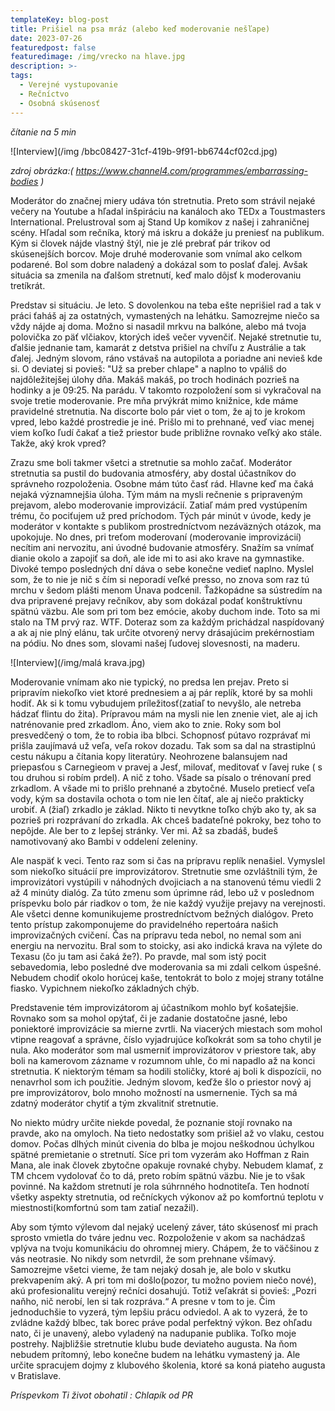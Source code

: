 ```yaml
---
templateKey: blog-post
title: Prišiel na psa mráz (alebo keď moderovanie nešľape)
date: 2023-07-26
featuredpost: false
featuredimage: /img/vrecko na hlave.jpg
description: >-
tags:
  - Verejné vystupovanie
  - Rečníctvo
  - Osobná skúsenosť
---
```


*čítanie na 5 min*

![Interview](/img
/bbc08427-31cf-419b-9f91-bb6744cf02cd.jpg)

*zdroj obrázka:( https://www.channel4.com/programmes/embarrassing-bodies )*

  Moderátor do značnej miery udáva tón stretnutia. Preto som strávil nejaké večery na Youtube a hľadal inšpiráciu 
na kanáloch ako TEDx a Toustmasters International. Prelustroval som aj Stand Up komikov z našej i zahraničnej scény. 
Hľadal som rečníka, ktorý má iskru a dokáže ju preniesť na publikum. Kým si človek nájde vlastný štýl, nie je zlé 
prebrať pár trikov od skúsenejších borcov. Moje druhé moderovanie som vnímal ako celkom podarené. Bol som dobre 
naladený a dokázal som to poslať ďalej. Avšak situácia sa zmenila na ďalšom stretnutí, keď malo dôjsť k moderovaniu 
tretíkrát.

   Predstav si situáciu. Je leto. S dovolenkou na teba ešte neprišiel rad a tak v práci ťaháš aj za ostatných, 
vymastených na lehátku. Samozrejme niečo sa vždy nájde aj doma. Možno si nasadil mrkvu na balkóne, alebo má tvoja 
polovička zo päť vlčiakov, ktorých ideš večer vyvenčiť. Nejaké stretnutie tu, ďalšie jednanie tam, kamarát z detstva 
prišiel na chvíľu z Austrálie a tak ďalej. Jedným slovom, ráno vstávaš na autopilota a poriadne ani nevieš kde si. 
O deviatej si povieš: "Už sa preber chlape" a naplno to vpáliš do najdôležitejšej úlohy dňa. Makáš makáš, po troch 
hodinách pozrieš na hodinky a je 09:25. Na parádu. V takomto rozpoložení som si vykračoval na svoje tretie moderovanie. 
Pre mňa prvýkrát mimo knižnice, kde máme pravidelné stretnutia. Na discorte bolo pár viet o tom, že aj to je krokom vpred, 
lebo každé prostredie je iné. Prišlo mi to prehnané, veď viac menej viem koľko ľudí čakať a tiež priestor bude približne
rovnako veľký ako stále. Takže, aký krok vpred?

   Zrazu sme boli takmer všetci a stretnutie sa mohlo začať. Moderátor stretnutia sa pustil do budovania atmosféry, aby 
dostal účastníkov do správneho rozpoloženia. Osobne mám túto časť rád. Hlavne keď ma čaká nejaká významnejšia úloha. Tým 
mám na mysli rečnenie s pripraveným prejavom, alebo moderovanie improvizácií. Zatiaľ mám pred vystúpením trému, čo pociťujem 
už pred príchodom. Tých pár minút v úvode, kedy je moderátor v kontakte s publikom prostredníctvom nezáväzných otázok, ma 
upokojuje. No dnes, pri treťom moderovaní (moderovanie improvizácií) necítim ani nervozitu, ani úvodné budovanie atmosféry. 
Snažím sa vnímať dianie okolo a zapojiť sa doň, ale ide mi to asi ako krave na gymnastike. Divoké tempo posledných dní dáva o 
sebe konečne vedieť naplno. Myslel som, že to nie je nič s čím si neporadí veľké presso, no znova som raz tú mrchu v šedom 
plášti menom Únava podcenil. Ťažkopádne sa sústredím na dva pripravené prejavy rečníkov, aby som dokázal podať konštruktívnu 
spätnú väzbu. Ale som pri tom bez emócie, akoby duchom inde. Toto sa mi stalo na TM prvý raz. WTF.  Doteraz som za každým 
prichádzal naspídovaný a ak aj nie plný elánu, tak určite otvorený nervy drásajúcim prekérnostiam na pódiu. No dnes som, 
slovami našej ľudovej slovesnosti, na maderu.

![Interview](/img/malá krava.jpg)

   Moderovanie vnímam ako nie typický, no predsa len prejav. Preto si pripravím niekoľko viet ktoré prednesiem a aj pár replík, 
ktoré by sa mohli hodiť. Ak si k tomu vybudujem príležitosť(zatiaľ to nevyšlo, ale netreba hádzať flintu do žita). Prípravou 
mám na mysli nie len znenie viet, ale aj ich natrénovanie pred zrkadlom. Áno, viem ako to znie. Roky som bol presvedčený o tom, 
že to robia iba blbci. Schopnosť pútavo rozprávať mi prišla zaujímavá už veľa, veľa rokov dozadu. Tak som sa dal na strastiplnú 
cestu nákupu a čítania kopy literatúry. Neohrozene balansujem nad priepasťou s Carnegieom v pravej a Jesť, milovať, meditovať v 
ľavej ruke ( s tou druhou si robím prdel). A nič z toho. Všade sa písalo o trénovaní pred zrkadlom. A všade mi to prišlo prehnané 
a zbytočné. Muselo pretiecť veľa vody, kým sa dostavila ochota o tom nie len čítať, ale aj niečo prakticky urobiť. A (žiaľ) zrkadlo 
je základ. Nikto ti nevytkne toľko chýb ako ty, ak sa pozrieš pri rozprávaní do zrkadla. Ak chceš badateľné pokroky, bez toho to 
nepôjde. Ale ber to z lepšej stránky. Ver mi.  Až sa zbadáš, budeš namotivovaný ako Bambi v oddelení zeleniny.

   Ale naspäť k veci. Tento raz som si čas na prípravu replík nenašiel. Vymyslel som niekoľko situácií pre improvizátorov. Stretnutie 
sme ozvláštnili tým, že improvizátori vystúpili v náhodných dvojiciach a na stanovenú tému viedli 2 až 4 minúty dialóg. Za túto zmenu 
som úprimne rád, lebo už v poslednom príspevku bolo pár riadkov o tom, že nie každý využije prejavy na verejnosti. Ale všetci denne 
komunikujeme prostredníctvom bežných dialógov. Preto tento prístup zakomponujeme do pravidelného repertoára našich improvizačných 
cvičení. Čas na prípravu teda nebol, no nemal som ani energiu na nervozitu. Bral som to stoicky, asi ako indická krava na výlete do 
Texasu (čo ju tam asi čaká že?). Po pravde, mal som istý pocit sebavedomia, lebo posledné dve moderovania sa mi zdali celkom úspešné. 
Nebudem chodiť okolo horúcej kaše, tentokrát to bolo z mojej strany totálne fiasko. Vypichnem niekoľko základných chýb.

   Predstavenie tém improvizátorom aj účastníkom mohlo byť košatejšie. Rovnako som sa mohol opýtať, či je zadanie dostatočne jasné, 
lebo poniektoré improvizácie sa mierne zvrtli. Na viacerých miestach som mohol vtipne reagovať a správne, číslo vyjadrujúce koľkokrát 
som sa toho chytil je nula. Ako moderátor som mal usmerniť improvizátorov v priestore tak, aby boli na kamerovom zázname v rozumnom uhle, 
čo mi napadlo až na konci stretnutia. K niektorým témam sa hodili stoličky, ktoré aj boli k dispozícii, no nenavrhol som ich použitie. 
Jedným slovom, keďže šlo o priestor nový aj pre improvizátorov, bolo mnoho možností na usmernenie. Tých sa má zdatný moderátor chytiť a 
tým zkvalitniť stretnutie.

   No niekto múdry určite niekde povedal, že poznanie stojí rovnako na pravde, ako na omyloch. Na tieto nedostatky som prišiel až vo vlaku,
cestou domov. Počas dlhých minút civenia do blba je mojou neškodnou úchylkou spätné premietanie o stretnutí. Síce pri tom vyzerám ako 
Hoffman z Rain Mana, ale inak človek zbytočne opakuje rovnaké chyby. Nebudem klamať, z TM chcem vydolovať čo to dá, preto robím spätnú väzbu. 
Nie je to však povinné. Na každom stretnutí je rola súhrnného hodnotiteľa. Ten hodnotí všetky aspekty stretnutia, od rečníckych výkonov až po 
komfortnú teplotu v miestnosti(komfortnú som tam zatiaľ nezažil).

   Aby som týmto výlevom dal nejaký ucelený záver, táto skúsenosť mi prach sprosto vmietla do tváre jednu vec. Rozpoloženie v akom sa nachádzaš 
vplýva na tvoju komunikáciu do ohromnej miery. Chápem, že to väčšinou z vás neotrasie. No nikdy som netvrdil, že som prehnane všímavý. 
Samozrejme všetci vieme, že tam nejaký dosah je, ale bolo v skutku prekvapením aký. A pri tom mi došlo(pozor, tu možno poviem niečo nové), akú 
profesionalitu verejný rečníci dosahujú. Totiž veľakrát si povieš: „Pozri naňho, nič nerobí, len si tak rozpráva.“ A presne v tom to je. Čim 
jednoduchšie to vyzerá, tým lepšiu prácu odviedol. A ak to vyzerá, že to zvládne každý blbec, tak borec práve podal perfektný výkon. Bez ohľadu 
nato, či je unavený, alebo vyladený na nadupanie publika. Toľko moje postrehy. Najbližšie stretnutie klubu bude deviateho augusta. Na ňom nebudem 
prítomný, lebo konečne budem na lehátku vymastený ja. Ale určite spracujem dojmy z klubového školenia, ktoré sa koná piateho augusta v Bratislave.

*Príspevkom Ti život obohatil : Chlapík od PR* 
